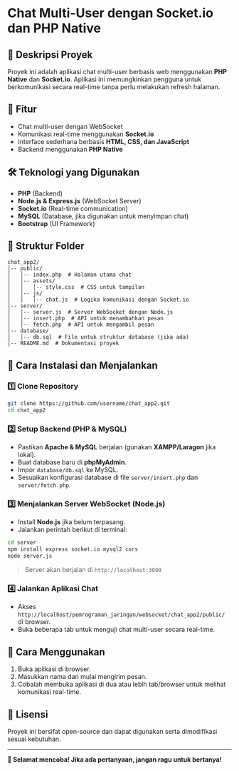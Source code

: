 # Chat Multi-User dengan Socket.io dan PHP Native

## 📌 Deskripsi Proyek
Proyek ini adalah aplikasi chat multi-user berbasis web menggunakan **PHP Native** dan **Socket.io**. Aplikasi ini memungkinkan pengguna untuk berkomunikasi secara real-time tanpa perlu melakukan refresh halaman.

## 🚀 Fitur
- Chat multi-user dengan WebSocket
- Komunikasi real-time menggunakan **Socket.io**
- Interface sederhana berbasis **HTML, CSS, dan JavaScript**
- Backend menggunakan **PHP Native**

## 🛠️ Teknologi yang Digunakan
- **PHP** (Backend)
- **Node.js & Express.js** (WebSocket Server)
- **Socket.io** (Real-time communication)
- **MySQL** (Database, jika digunakan untuk menyimpan chat)
- **Bootstrap** (UI Framework)

## 📂 Struktur Folder
```
chat_app2/
│-- public/
│   │-- index.php  # Halaman utama chat
│   │-- assets/
│   │   │-- style.css  # CSS untuk tampilan
│   │-- js/
│   │   │-- chat.js  # Logika komunikasi dengan Socket.io
│-- server/
│   │-- server.js  # Server WebSocket dengan Node.js
│   │-- insert.php  # API untuk menambahkan pesan
│   │-- fetch.php  # API untuk mengambil pesan
│-- database/
│   │-- db.sql  # File untuk struktur database (jika ada)
│-- README.md  # Dokumentasi proyek
```

## 🔧 Cara Instalasi dan Menjalankan

### 1️⃣ **Clone Repository**
```bash
git clone https://github.com/username/chat_app2.git
cd chat_app2
```

### 2️⃣ **Setup Backend (PHP & MySQL)**
- Pastikan **Apache & MySQL** berjalan (gunakan **XAMPP/Laragon** jika lokal).
- Buat database baru di **phpMyAdmin**.
- Impor `database/db.sql` ke MySQL.
- Sesuaikan konfigurasi database di file `server/insert.php` dan `server/fetch.php`.

### 3️⃣ **Menjalankan Server WebSocket (Node.js)**
- Install **Node.js** jika belum terpasang.
- Jalankan perintah berikut di terminal:
```bash
cd server
npm install express socket.io mysql2 cors
node server.js
```

> Server akan berjalan di `http://localhost:3000`

### 4️⃣ **Jalankan Aplikasi Chat**
- Akses `http://localhost/pemrograman_jaringan/websocket/chat_app2/public/` di browser.
- Buka beberapa tab untuk menguji chat multi-user secara real-time.

## 🎯 Cara Menggunakan
1. Buka aplikasi di browser.
2. Masukkan nama dan mulai mengirim pesan.
3. Cobalah membuka aplikasi di dua atau lebih tab/browser untuk melihat komunikasi real-time.

## 📜 Lisensi
Proyek ini bersifat open-source dan dapat digunakan serta dimodifikasi sesuai kebutuhan.

---
**🚀 Selamat mencoba! Jika ada pertanyaan, jangan ragu untuk bertanya!**

